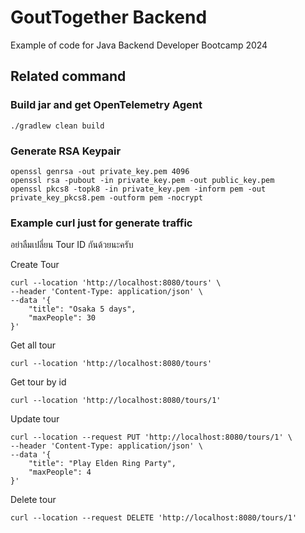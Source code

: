 # GoutTogether Backend

Example of code for Java Backend Developer Bootcamp 2024

## Related command

### Build jar and get OpenTelemetry Agent

```shell
./gradlew clean build
```

### Generate RSA Keypair

```shell
openssl genrsa -out private_key.pem 4096
openssl rsa -pubout -in private_key.pem -out public_key.pem
openssl pkcs8 -topk8 -in private_key.pem -inform pem -out private_key_pkcs8.pem -outform pem -nocrypt
```

### Example curl just for generate traffic

อย่าลืมเปลี่ยน Tour ID กันด้วยนะครับ

Create Tour
```shell
curl --location 'http://localhost:8080/tours' \
--header 'Content-Type: application/json' \
--data '{
    "title": "Osaka 5 days",
    "maxPeople": 30
}'
```

Get all tour
```shell
curl --location 'http://localhost:8080/tours'
```

Get tour by id
```shell
curl --location 'http://localhost:8080/tours/1'
```

Update tour
```shell
curl --location --request PUT 'http://localhost:8080/tours/1' \
--header 'Content-Type: application/json' \
--data '{
    "title": "Play Elden Ring Party",
    "maxPeople": 4
}'
```

Delete tour
```shell
curl --location --request DELETE 'http://localhost:8080/tours/1'
```